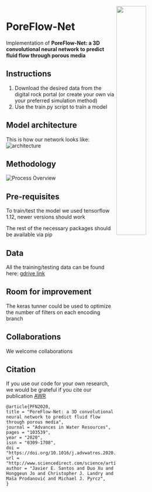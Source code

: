 <img align="right" width="40%" height="40%" src="https://github.com/je-santos/PoreFlow-Net/blob/master/ilustrations/flow.PNG"/>

# PoreFlow-Net
Implementation of
**PoreFlow-Net: a 3D convolutional neural network to predict fluid flow through porous media**
## Instructions
1. Download the desired data from the digital rock portal (or create your own via your preferred simulation method)
2. Use the train.py script to train a model

## Model architecture
This is how our network looks like:
![architecture](https://github.com/je-santos/PoreFlow-Net/blob/master/ilustrations/net.JPG)
## Methodology
![Process Overview](https://github.com/je-santos/PoreFlow-Net/blob/master/ilustrations/workflow.PNG)
## Pre-requisites
To train/test the model we used tensorflow 1.12, newer versions should work

The rest of the necessary packages should be available via pip

## Data
All the training/testing data can be found here: [gdrive link](https://drive.google.com/drive/folders/1iQzeNL1BSOeh5repwVlkM0y4sZyeh6Kd?usp=sharing)


## Room for improvement
The keras tunner could be used to optimize the number of filters on each encoding branch

## Collaborations
We welcome collaborations


## Citation
If you use our code for your own research, we would be grateful if you cite our publication
[AWR](https://www.sciencedirect.com/science/article/pii/S0309170819311145)
```
@article{PFN2020,
title = "PoreFlow-Net: a 3D convolutional neural network to predict fluid flow through porous media",
journal = "Advances in Water Resources",
pages = "103539",
year = "2020",
issn = "0309-1708",
doi = "https://doi.org/10.1016/j.advwatres.2020.103539",
url = "http://www.sciencedirect.com/science/article/pii/S0309170819311145",
author = "Javier E. Santos and Duo Xu and Honggeun Jo and Christopher J. Landry and Maša Prodanović and Michael J. Pyrcz",
}
```
